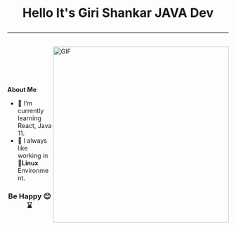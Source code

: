 # <p align="center" >Hello It's **Giri Shankar** JAVA Dev </p>


---

</br>

<img align ="right" alt="GIF" width="400" src="https://media.giphy.com/media/Vbn7PUTxaB6dVnVa2h/giphy.gif" />

</br>

## &nbsp; &nbsp; &nbsp; 

**About Me**

- 🌱 I’m currently learning React, Java 11.
- 👯 I always like working in 🐧️**Linux** Environment.
### <p align="center">**Be Happy** 😊️ ⌛</p>

